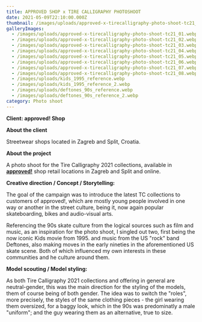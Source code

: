 ```yaml
---
title: APPROVED SHOP x TIRE CALLIGRAPHY PHOTOSHOOT
date: 2021-05-09T22:10:00.000Z
thumbnail: /images/uploads/approved-x-tirecalligraphy-photo-shoot-tc21_feature.webp
galleryImages:
  - /images/uploads/approved-x-tirecalligraphy-photo-shoot-tc21_01.webp
  - /images/uploads/approved-x-tirecalligraphy-photo-shoot-tc21_02.webp
  - /images/uploads/approved-x-tirecalligraphy-photo-shoot-tc21_03.webp
  - /images/uploads/approved-x-tirecalligraphy-photo-shoot-tc21_04.webp
  - /images/uploads/approved-x-tirecalligraphy-photo-shoot-tc21_05.webp
  - /images/uploads/approved-x-tirecalligraphy-photo-shoot-tc21_06.webp
  - /images/uploads/approved-x-tirecalligraphy-photo-shoot-tc21_07.webp
  - /images/uploads/approved-x-tirecalligraphy-photo-shoot-tc21_08.webp
  - /images/uploads/kids_1995_reference.webp
  - /images/uploads/kids_1995_reference_2.webp
  - /images/uploads/deftones_90s_reference.webp
  - /images/uploads/deftones_90s_reference_2.webp
category: Photo shoot
---
```

**Client: approved! Shop**

**About the client** 

Streetwear shops located in Zagreb and Split, Croatia.

**About the project**

A photo shoot for the Tire Calligraphy 2021 collections, available in **[approved!](https://approved.style/asortiman/muskarci-brandovi-tire-calligraphy/143)** shop retail locations in Zagreb and Split and online. 

**Creative direction / Concept / Storytelling:**

The goal of the campaign was to introduce the latest TC collections to customers of approved!, which are mostly young people involved in one way or another in the street culture, being it, now again popular skateboarding, bikes and audio-visual arts.  

Referencing the 90s skate culture from the logical sources such as film and music, as an inspiration for the photo shoot, I singled out two, first being the now iconic Kids movie from 1995. and music from the US "rock" band Deftones, also making moves in the early nineties in the aforementioned US skate scene. Both of which influenced my own interests in these communities and he culture around them.      

**Model scouting / Model styling:** 

As both Tire Calligraphy 2021 collections and offering in general are neutral-gender, this was the main direction for the styling of the models, them of course being of both gender. The idea was to switch the "roles", more precisely, the styles of the same clothing pieces - the girl wearing them oversized, for a baggy look, which in the 90s was predominatly a male "uniform"; and the guy wearing them as an alternative, true to size.